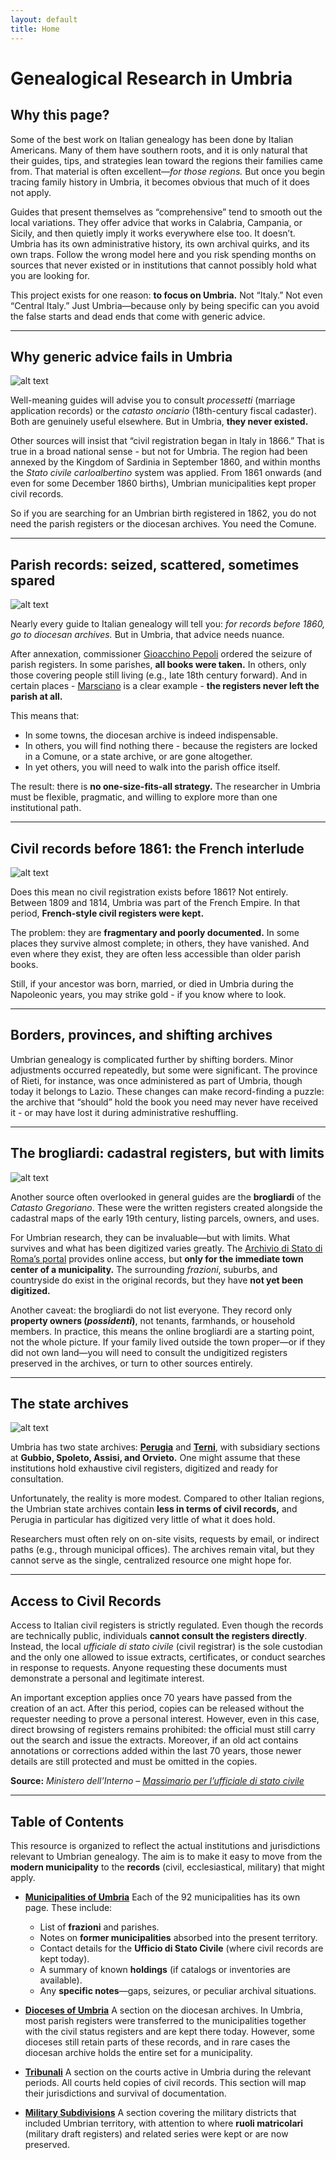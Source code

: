 ```yaml
---
layout: default
title: Home
---
```


# Genealogical Research in Umbria

## Why this page?

Some of the best work on Italian genealogy has been done by Italian Americans. Many of them have southern roots, and it is only natural that their guides, tips, and strategies lean toward the regions their families came from. That material is often excellent—*for those regions.* But once you begin tracing family history in Umbria, it becomes obvious that much of it does not apply.

Guides that present themselves as “comprehensive” tend to smooth out the local variations. They offer advice that works in Calabria, Campania, or Sicily, and then quietly imply it works everywhere else too. It doesn’t. Umbria has its own administrative history, its own archival quirks, and its own traps. Follow the wrong model here and you risk spending months on sources that never existed or in institutions that cannot possibly hold what you are looking for.

This project exists for one reason: **to focus on Umbria.**
Not “Italy.” Not even “Central Italy.” Just Umbria—because only by being specific can you avoid the false starts and dead ends that come with generic advice.

---

## Why generic advice fails in Umbria

![alt text](img/attiufficiali00pepogoog_0415.png "Pepoli, hero or villain?")

Well-meaning guides will advise you to consult *processetti* (marriage application records) or the *catasto onciario* (18th-century fiscal cadaster). Both are genuinely useful elsewhere. But in Umbria, **they never existed.**

Other sources will insist that “civil registration began in Italy in 1866.” That is true in a broad national sense - but not for Umbria. The region had been annexed by the Kingdom of Sardinia in September 1860, and within months the *Stato civile carloalbertino* system was applied. From 1861 onwards (and even for some December 1860 births), Umbrian municipalities kept proper civil records.

So if you are searching for an Umbrian birth registered in 1862, you do not need the parish registers or the diocesan archives. You need the Comune.

---

## Parish records: seized, scattered, sometimes spared

![alt text](img/1860_registration.jpg "Not the most auspicious of beginnings")

Nearly every guide to Italian genealogy will tell you: *for records before 1860, go to diocesan archives.* But in Umbria, that advice needs nuance.

After annexation, commissioner [Gioacchino Pepoli](https://it.wikipedia.org/wiki/Gioacchino_Napoleone_Pepoli) ordered the seizure of parish registers. In some parishes, **all books were taken.** In others, only those covering people still living (e.g., late 18th century forward). And in certain places - [Marsciano](muni_pages/marsciano.md) is a clear example - **the registers never left the parish at all.**

This means that:

* In some towns, the diocesan archive is indeed indispensable.
* In others, you will find nothing there - because the registers are locked in a Comune, or a state archive, or are gone altogether.
* In yet others, you will need to walk into the parish office itself.

The result: there is **no one-size-fits-all strategy.** The researcher in Umbria must be flexible, pragmatic, and willing to explore more than one institutional path.

---

## Civil records before 1861: the French interlude

![alt text](img/stato_civ_1810.jpg "One of the rare digitized examples")

Does this mean no civil registration exists before 1861? Not entirely. Between 1809 and 1814, Umbria was part of the French Empire. In that period, **French-style civil registers were kept.**

The problem: they are **fragmentary and poorly documented.** In some places they survive almost complete; in others, they have vanished. And even where they exist, they are often less accessible than older parish books.

Still, if your ancestor was born, married, or died in Umbria during the Napoleonic years, you may strike gold - if you know where to look.

---

## Borders, provinces, and shifting archives

Umbrian genealogy is complicated further by shifting borders. Minor adjustments occurred repeatedly, but some were significant. The province of Rieti, for instance, was once administered as part of Umbria, though today it belongs to Lazio. These changes can make record-finding a puzzle: the archive that “should” hold the book you need may never have received it - or may have lost it during administrative reshuffling.

---

## The brogliardi: cadastral registers, but with limits

![alt text](img/brogliardi_example.jpg "The land, in meticulous handwriting")

Another source often overlooked in general guides are the **brogliardi** of the *Catasto Gregoriano*. These were the written registers created alongside the cadastral maps of the early 19th century, listing parcels, owners, and uses.

For Umbrian research, they can be invaluable—but with limits. What survives and what has been digitized varies greatly. The [Archivio di Stato di Roma’s portal](https://imagoarchiviodistatoroma.cultura.gov.it/Gregoriano/brogliardi.php) provides online access, but **only for the immediate town center of a municipality.** The surrounding *frazioni*, suburbs, and countryside do exist in the original records, but they have **not yet been digitized.**

Another caveat: the brogliardi do not list everyone. They record only **property owners (*possidenti*)**, not tenants, farmhands, or household members. In practice, this means the online brogliardi are a starting point, not the whole picture. If your family lived outside the town proper—or if they did not own land—you will need to consult the undigitized registers preserved in the archives, or turn to other sources entirely.

---

## The state archives

![alt text](img/state_archives.jpg "Tale")

Umbria has two state archives: **[Perugia](http://www.archiviodistatoperugia.it)** and **[Terni](https://archiviodistatoterni.cultura.gov.it/)**, with subsidiary sections at **Gubbio, Spoleto, Assisi, and Orvieto.** One might assume that these institutions hold exhaustive civil registers, digitized and ready for consultation.

Unfortunately, the reality is more modest. Compared to other Italian regions, the Umbrian state archives contain **less in terms of civil records,** and Perugia in particular has digitized very little of what it does hold.

Researchers must often rely on on-site visits, requests by email, or indirect paths (e.g., through municipal offices). The archives remain vital, but they cannot serve as the single, centralized resource one might hope for.

---

## Access to Civil Records

Access to Italian civil registers is strictly regulated. Even though the records are technically public, individuals **cannot consult the registers directly**. Instead, the local *ufficiale di stato civile* (civil registrar) is the sole custodian and the only one allowed to issue extracts, certificates, or conduct searches in response to requests. Anyone requesting these documents must demonstrate a personal and legitimate interest.

An important exception applies once 70 years have passed from the creation of an act. After this period, copies can be released without the requester needing to prove a personal interest. However, even in this case, direct browsing of registers remains prohibited: the official must still carry out the search and issue the extracts. Moreover, if an old act contains annotations or corrections added within the last 70 years, those newer details are still protected and must be omitted in the copies.

**Source:** *Ministero dell’Interno – [Massimario per l’ufficiale di stato civile](https://old.asgi.it/public/parser_download/save/ministero.dell.interno.massimario.per.l.ufficiale.dello.stato.civile.pdf)*

---

## Table of Contents

This resource is organized to reflect the actual institutions and jurisdictions relevant to Umbrian genealogy. The aim is to make it easy to move from the **modern municipality** to the **records** (civil, ecclesiastical, military) that might apply.

* **[Municipalities of Umbria](muni_list.md)**
  Each of the 92 municipalities has its own page. These include:

  * List of **frazioni** and parishes.
  * Notes on **former municipalities** absorbed into the present territory.
  * Contact details for the **Ufficio di Stato Civile** (where civil records are kept today).
  * A summary of known **holdings** (if catalogs or inventories are available).
  * Any **specific notes**—gaps, seizures, or peculiar archival situations.

* **[Dioceses of Umbria](dioceses.md)**
  A section on the diocesan archives. In Umbria, most parish registers were transferred to the municipalities together with the civil status registers and are kept there today. However, some dioceses still retain parts of these records, and in rare cases the diocesan archive holds the entire set for a municipality.

* **[Tribunali](misc_sources/tribunali.md)**
  A section on the courts active in Umbria during the relevant periods. All courts held copies of civil records. This section will map their jurisdictions and survival of documentation.

* **[Military Subdivisions](military_divs.md)**
  A section covering the military districts that included Umbrian territory, with attention to where **ruoli matricolari** (military draft registers) and related series were kept or are now preserved.

